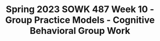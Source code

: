 ---
layout: single_embed_slide
title: "Spring 2023 SOWK 487 Week 10 - Group Practice Models - Cognitive Behavioral Group Work"
presentation_id: RisWXm
canonical_url: /presentations/RisWXm/
slides:
  - slide_name: ../deck-10055-large-0.jpeg
    slide_thumbnail: ../deck-10055-thumb-0.jpeg
    slide_text: >
      <p>Treatment Groups Examples of CBGW, DBT, and Psychoeducation
      Dr. Jacob Campbell, LICSW at Heritage University Spring 2023 for SOWK 487</p>
      
  - slide_name: ../deck-10055-large-1.jpeg
    slide_thumbnail: ../deck-10055-thumb-1.jpeg
    slide_text: >
      <p>Trace All Five Fingers</p>
      
  - slide_name: ../deck-10055-large-2.jpeg
    slide_thumbnail: ../deck-10055-thumb-2.jpeg
    slide_text: >
      <p>Midcourse Feedback thank you for the feedback
      Completed 4
      🥺 😢 Didn’t Complete 9
      😭
      🤩 🥰😍</p>
      
  - slide_name: ../deck-10055-large-3.jpeg
    slide_thumbnail: ../deck-10055-thumb-3.jpeg
    slide_text: >
      <p>Agenda The Plan for Week 10 Group Intervention Pitch Psychoeducational group skills Curriculum used with pscyhoeducaitonal or CBGW Phases of the group process for CBGW Information about DBT Planning and implementation group</p>
      
  - slide_name: ../deck-10055-large-4.jpeg
    slide_thumbnail: ../deck-10055-thumb-4.jpeg
    slide_text: >
      <p>Assignment 04a Group Intervention Pitch Each group will make a short informal pitch for the group they plan to facilitate. As a group, students will share with their classmates their plan to implement their group (i.e., when and where) and the content they will do for their groups. These presentations should not be longer than ve minutes.
      fi
      Photo by Sven de Koe on Unsplash</p>
      
  - slide_name: ../deck-10055-large-5.jpeg
    slide_thumbnail: ../deck-10055-thumb-5.jpeg
    slide_text: >
      <p>Teaching and Delivering Information In Psychoeducation
      • Selecting optimum methods for delivering information based on participant factors
      • Demonstrating the meaningfulness of material among group members • Creating opportunities for group members to integrate new information with existing knowledge and skills;
      • Encouraging retention of new information by doing
      (Roots, 2017)</p>
      
  - slide_name: ../deck-10055-large-6.jpeg
    slide_thumbnail: ../deck-10055-thumb-6.jpeg
    slide_text: >
      <p>Abilities in Facilitators In Psychoeducation
      Capacity to self-re ect Supervision
      Education on preparing and delivering
      Knowledge of Group Process
      Normalizing without essentializing
      Interpersonal practice skills
      Connection with group
      fl
      (Roots, 2017)</p>
      
  - slide_name: ../deck-10055-large-7.jpeg
    slide_thumbnail: ../deck-10055-thumb-7.jpeg
    slide_text: >
      <p>ver ses
      Structured
      Responsive Groups
      Manualized
      Process-Oriented
      Integration of both processes (Roots, 2017)</p>
      
  - slide_name: ../deck-10055-large-8.jpeg
    slide_thumbnail: ../deck-10055-thumb-8.jpeg
    slide_text: >
      <p>Example Group Curricula
      Aggression Replacement Training</p>
      
  - slide_name: ../deck-10055-large-9.jpeg
    slide_thumbnail: ../deck-10055-thumb-9.jpeg
    slide_text: >
      <p>Cognitive Behavioral Therapy The basis for CBGW
      • Negative interpretations of
      What we think a ects how we act and feel.
      thoughts
      Thoughts
      • Patters of behavior that
      reinforce distorted thinking
      • Develop alternate ways of thinking
      Feelings What we feel a ects what we think and do
      Behavior What we do a ects what we think and feel
      ff
      ff
      ff
      (Rector, 2010)</p>
      
  - slide_name: ../deck-10055-large-10.jpeg
    slide_thumbnail: ../deck-10055-thumb-10.jpeg
    slide_text: >
      <p>The Buddy System
      Therapeutic Procedures For Cognitive-Behavioral Group Work
      Group Exercises Multiple Modeling Group Feedback Group Brainstorming Mutual Reinforcement
      (Tolman &amp; LeCroy, 2017)</p>
      
  - slide_name: ../deck-10055-large-11.jpeg
    slide_thumbnail: ../deck-10055-thumb-11.jpeg
    slide_text: >
      <p>Phases of Cognitive-Behavioral Group Work
      Beginning the Group
      Motivational Enhancement Phase
      Assessment Phase
      Intervention Phase
      Generalization Phase
      (Tolman &amp; LeCroy, 2017)</p>
      
  - slide_name: ../deck-10055-large-12.jpeg
    slide_thumbnail: ../deck-10055-thumb-12.jpeg
    slide_text: >
      <p>Phases of Cognitive-Behavioral Group Work Beginning the Group
      Motivational Enhancement Phase
      Assessment Phase
      Intervention Phase
      Generalization Phase
      Orientation
      Cohesion
      (Tolman &amp; LeCroy, 2017)</p>
      
  - slide_name: ../deck-10055-large-13.jpeg
    slide_thumbnail: ../deck-10055-thumb-13.jpeg
    slide_text: >
      <p>Phases of Cognitive-Behavioral Group Work Beginning the Group
      Motivational Enhancement Phase
      Assessment Phase
      Intervention Phase
      Generalization Phase
      Reluctance to speak
      Setting themselves apart
      Anger about being in treatment
      Speaking only to the group worker
      Denial of any serious problems
      Unwilling to provide self disclosure
      (Tolman &amp; LeCroy, 2017)</p>
      
  - slide_name: ../deck-10055-large-14.jpeg
    slide_thumbnail: ../deck-10055-thumb-14.jpeg
    slide_text: >
      <p>Phases of Cognitive-Behavioral Group Work Beginning the Group
      Motivational Enhancement Phase
      Assessment Phase
      Normalizing ambivalence Contrasting costs and bene ts of changing or resolving problems Eliciting and reinforcing selfmotivational statements Removing barriers to treatment
      Intervention Phase
      Generalization Phase
      Supporting self-e cacy Avoiding argumentations and early confrontation Providing clear advice Delivering continued feedback
      fi
      ffi
      (Tolman &amp; LeCroy, 2017)</p>
      
  - slide_name: ../deck-10055-large-15.jpeg
    slide_thumbnail: ../deck-10055-thumb-15.jpeg
    slide_text: >
      <p>Phases of Cognitive-Behavioral Group Work Beginning the Group
      Motivational Enhancement Phase
      Assessment Phase
      Intervention Phase
      Generalization Phase
      Gathering background information Using assessment tools Doing goal setting
      (Tolman &amp; LeCroy, 2017)</p>
      
  - slide_name: ../deck-10055-large-16.jpeg
    slide_thumbnail: ../deck-10055-thumb-16.jpeg
    slide_text: >
      <p>Grounding Techniques • Accessibility
      • Focused outward
      • Broad
      • Stay neutral
      • Present focused
      • Not relaxation
      • Scaling
      training</p>
      
  - slide_name: ../deck-10055-large-17.jpeg
    slide_thumbnail: ../deck-10055-thumb-17.jpeg
    slide_text: >
      <p>Phases of Cognitive-Behavioral Group Work Motivational Enhancement Phase
      Beginning the Group
      Assessment Phase
      Intervention Phase
      Generalization Phase
      Systematic Problem Solving
      Orient to systematic problem solving Identifying and de ning the problem and resources Generating alternative solutions
      Evaluating and selecting best set of solutions Preparing for implementation, and evaluating outcomes
      fi
      (Tolman &amp; LeCroy, 2017)</p>
      
  - slide_name: ../deck-10055-large-18.jpeg
    slide_thumbnail: ../deck-10055-thumb-18.jpeg
    slide_text: >
      <p>Phases of Cognitive-Behavioral Group Work Beginning the Group
      Motivational Enhancement Phase
      Assessment Phase
      Intervention Phase
      Generalization Phase
      Modeling Methods
      Group Members
      Group Worker
      Special Guests
      (Tolman &amp; LeCroy, 2017)</p>
      
  - slide_name: ../deck-10055-large-19.jpeg
    slide_thumbnail: ../deck-10055-thumb-19.jpeg
    slide_text: >
      <p>Phases of Cognitive-Behavioral Group Work Beginning the Group
      Motivational Enhancement Phase
      Assessment Phase
      Intervention Phase
      Generalization Phase
      Cognitive Change Methods
      Self-Centered Thinking Assuming the Worst Blaming Others Minimizing / Mislabeling
      (Tolman &amp; LeCroy, 2017)</p>
      
  - slide_name: ../deck-10055-large-20.jpeg
    slide_thumbnail: ../deck-10055-thumb-20.jpeg
    slide_text: >
      <p>Phases of Cognitive-Behavioral Group Work Beginning the Group
      Motivational Enhancement Phase
      Assessment Phase
      Intervention Phase
      Generalization Phase
      Community Interventions
      (Tolman &amp; LeCroy, 2017)</p>
      
  - slide_name: ../deck-10055-large-21.jpeg
    slide_thumbnail: ../deck-10055-thumb-21.jpeg
    slide_text: >
      <p>Phases of Cognitive-Behavioral Group Work Beginning the Group
      Motivational Enhancement Phase
      Assessment Phase
      Intervention Phase
      Generalization Phase
      Other
      Guided Group Exposure Relaxation Methods Operant Methods
      Relationship Enhancement Methods Small-Group Practice Procedures
      (Tolman &amp; LeCroy, 2017)</p>
      
  - slide_name: ../deck-10055-large-22.jpeg
    slide_thumbnail: ../deck-10055-thumb-22.jpeg
    slide_text: >
      <p>Phases of Cognitive-Behavioral Group Work Beginning the Group
      Motivational Enhancement Phase
      Assessment Phase
      Intervention Phase
      Generalization Phase
      The preparation for the transfer of skills to the world (Tolman &amp; LeCroy, 2017)</p>
      
  - slide_name: ../deck-10055-large-23.jpeg
    slide_thumbnail: ../deck-10055-thumb-23.jpeg
    slide_text: >
      <p>Dialectical theory states that reality is interrelated and connected, made of opposing forces, and always changing. In DBT, dialectics take the form of both a fundamental worldview as well as a method of persuasion (i.e., a set of communication strategies that the therapist uses to elicit change). (Rizvi et al., 2013, p. 76)</p>
      
  - slide_name: ../deck-10055-large-24.jpeg
    slide_thumbnail: ../deck-10055-thumb-24.jpeg
    slide_text: >
      <p>Dialectical Behavior Therapy Skills Distress tolerance will help you cope better with painful events by building up your resiliency and giving you new ways to soften the e ects of upsetting circumstances. Mindfulness will help you experience more fully the present moment while focusing less on painful experiences from the past or frightening possibilities in the future. Mindfulness will also give you tools to overcome habitual, negative judgments about yourself and others. Emotion regulation skills help you to recognize more clearly what you feel and then to observe each emotion without getting overwhelmed by it. The goal is to modulate your feelings without behaving in reactive, destructive ways. Interpersonal e ectiveness gives you new tools to express your beliefs and needs, set limits, and negotiate solutions to problems—all while protecting your relationships and treating others with respect.
      ff
      ff
      (McKay et al., 2007)</p>
      
  - slide_name: ../deck-10055-large-25.jpeg
    slide_thumbnail: ../deck-10055-thumb-25.jpeg
    slide_text: >
      <p>Developing Your Own Curriculum Include Discussion of the Following:
      • Objectives • Planned content • Short descriptions • In-depth details • Verbatim discussion • Tasks or roles</p>
      
  - slide_name: ../deck-10055-large-26.jpeg
    slide_thumbnail: ../deck-10055-thumb-26.jpeg
    slide_text: >
      <p>Practice Facilitating a Group</p>
      
---